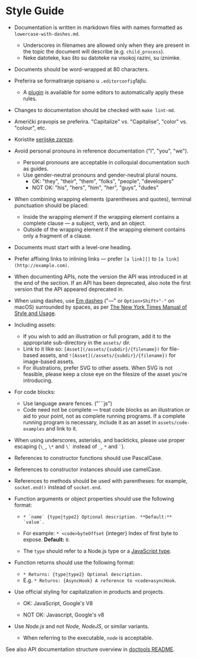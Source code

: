 # Style Guide

* Documentation is written in markdown files with names formatted as `lowercase-with-dashes.md`. 
  * Underscores in filenames are allowed only when they are present in the topic the document will describe (e.g. `child_process`).
  * Neke datoteke, kao što su datoteke na visokoj razini, su iznimke.
* Documents should be word-wrapped at 80 characters.
* Preferira se formatiranje opisano u `.editorconfig`fajlu. 
  * A [plugin](http://editorconfig.org/#download) is available for some editors to automatically apply these rules.
* Changes to documentation should be checked with `make lint-md`.
* Američki pravopis se preferira. "Capitalize" vs. "Capitalise", "color" vs. "colour", etc.
* Koristite [serijske zareze](https://en.wikipedia.org/wiki/Serial_comma).
* Avoid personal pronouns in reference documentation ("I", "you", "we"). 
  * Personal pronouns are acceptable in colloquial documentation such as guides.
  * Use gender-neutral pronouns and gender-neutral plural nouns. 
    * OK: "they", "their", "them", "folks", "people", "developers"
    * NOT OK: "his", "hers", "him", "her", "guys", "dudes"
* When combining wrapping elements (parentheses and quotes), terminal punctuation should be placed: 
  * Inside the wrapping element if the wrapping element contains a complete clause — a subject, verb, and an object.
  * Outside of the wrapping element if the wrapping element contains only a fragment of a clause.
* Documents must start with a level-one heading.
* Prefer affixing links to inlining links — prefer `[a link][]` to `[a link](http://example.com)`.
* When documenting APIs, note the version the API was introduced in at the end of the section. If an API has been deprecated, also note the first version that the API appeared deprecated in.
* When using dashes, use [Em dashes](https://en.wikipedia.org/wiki/Dash#Em_dash) ("—" or `Option+Shift+"-"` on macOS) surrounded by spaces, as per [The New York Times Manual of Style and Usage](https://en.wikipedia.org/wiki/The_New_York_Times_Manual_of_Style_and_Usage).
* Including assets: 
  * If you wish to add an illustration or full program, add it to the appropriate sub-directory in the `assets/` dir.
  * Link to it like so: `[Asset](/assets/{subdir}/{filename})` for file-based assets, and `![Asset](/assets/{subdir}/{filename})` for image-based assets.
  * For illustrations, prefer SVG to other assets. When SVG is not feasible, please keep a close eye on the filesize of the asset you're introducing.
* For code blocks: 
  * Use language aware fences. ("```js")
  * Code need not be complete — treat code blocks as an illustration or aid to your point, not as complete running programs. If a complete running program is necessary, include it as an asset in `assets/code-examples` and link to it.
* When using underscores, asterisks, and backticks, please use proper escaping (`\_`, `\*` and `` \` `` instead of `_`, `*` and `` ` ``).
* References to constructor functions should use PascalCase.
* References to constructor instances should use camelCase.
* References to methods should be used with parentheses: for example, `socket.end()` instead of `socket.end`.
* Function arguments or object properties should use the following format:
  
  * ``* `name` {type|type2} Optional description. **Default:** `value`.`` <!--lint disable maximum-line-length remark-lint-->
  
  * For example: `* <code>byteOffset` {integer} Index of first byte to expose. **Default:** `0`.</code> <!--lint enable maximum-line-length remark-lint-->
  
  * The `type` should refer to a Node.js type or a [JavaScript type](https://developer.mozilla.org/en-US/docs/Web/JavaScript/Guide/Grammar_and_types#Data_structures_and_types).

* Function returns should use the following format: 
  * `* Returns: {type|type2} Optional description.`
  * E.g. `* Returns: {AsyncHook} A reference to <code>asyncHook`.</code>

* Use official styling for capitalization in products and projects.
  
  * OK: JavaScript, Google's V8 <!--lint disable prohibited-strings remark-lint-->
  
  * NOT OK: Javascript, Google's v8 <!-- lint enable prohibited-strings remark-lint-->

* Use *Node.js* and not *Node*, *NodeJS*, or similar variants.
  
  * When referring to the executable, *`node`* is acceptable.

See also API documentation structure overview in [doctools README](../tools/doc/README.md).